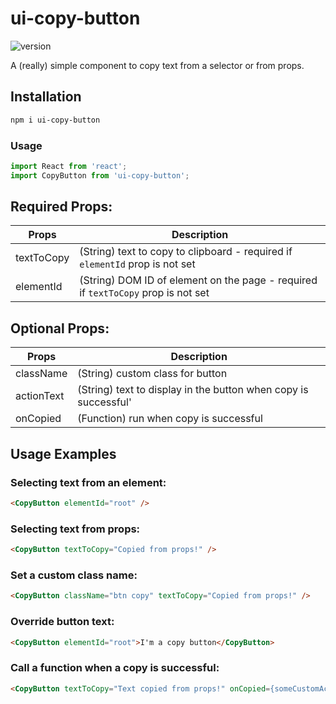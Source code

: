 # ui-copy-button 
![version](https://img.shields.io/npm/v/ui-copy-button.svg?cacheSeconds=2592000)

A (really) simple component to copy text from a selector or from props.

## Installation
```sh
npm i ui-copy-button
```

### Usage
```js
import React from 'react';
import CopyButton from 'ui-copy-button';
```
## Required Props:
| Props  | Description |
| ------------- | ------------- |
| textToCopy | (String) text to copy to clipboard - required if `elementId` prop is not set |
| elementId  | (String) DOM ID of element on the page - required if `textToCopy` prop is not set  |

## Optional Props:
| Props  | Description |
| ------------- | ------------- |
| className | (String) custom class for button |
| actionText  | (String) text to display in the button when copy is successful'  |
| onCopied  | (Function) run when copy is successful |

## Usage Examples
### Selecting text from an element:
```html
<CopyButton elementId="root" />
```

### Selecting text from props:
```html
<CopyButton textToCopy="Copied from props!" />
```

### Set a custom class name:
```html
<CopyButton className="btn copy" textToCopy="Copied from props!" />
```

### Override button text:
```html
<CopyButton elementId="root">I'm a copy button</CopyButton>
```

### Call a function when a copy is successful:
```html
<CopyButton textToCopy="Text copied from props!" onCopied={someCustomAction} />
```
